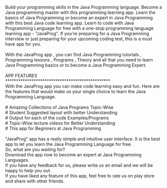 <html-blob>Build your programming skills in the Java Programming language. Become a Java programming master with this programming learning app. Learn the basics of Java Programming or become an expert in Java Programming with this best Java code learning app. Learn to code with Java Programming Language for free with a one-stop programming language learning app - "JavaProg". If you're preparing for a Java Programming interview or just preparing for your upcoming coding test, this is a must have app for you.<br><br>With the JavaProg app , you can find Java Programming tutorials , Programming lessons , Programs , Theory and all that you need to learn Java Programming basics or to become a Java Programming Expert.<br><br>                                                        APP FEATURES <br>                              ************************************************<br>With the JavaProg app you can make code learning easy and fun. Here are the features that would make us your single choice to learn the Java Programming Language.<br><br># Amazing Collections of Java Programs Topic-Wise<br># Student Suggested layout with better Understanding<br># Output for each of the code Examples/Programs<br># Topic-Wise lecture videos for Better Understanding<br># This app for Beginners at Java Programming<br><br>"JavaProg" app has a really simple and intuitive user interface. It is the best app to let you learn the Java Programming Language for free. <br>So, what are you waiting for?<br>Download the app now to become an expert at Java Programming Languages.<br>If you have any feedback for us, please write us an email and we will be happy to help you out.<br>If you have liked any feature of this app, feel free to rate us on play store and share with other friends.</html-blob>
